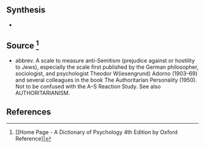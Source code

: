 ## Synthesis
- 
## Source [^1]
- abbrev. A scale to measure anti-Semitism (prejudice against or hostility to Jews), especially the scale first published by the German philosopher, sociologist, and psychologist Theodor W(iesengrund) Adorno (1903–69) and several colleagues in the book The Authoritarian Personality (1950). Not to be confused with the A–S Reaction Study. See also AUTHORITARIANISM.
## References

[^1]: [[Home Page - A Dictionary of Psychology 4th Edition by Oxford Reference]]